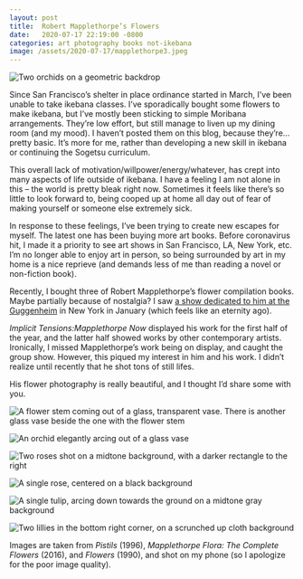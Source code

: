 ```yaml
---
layout: post
title:  Robert Mapplethorpe’s Flowers
date:   2020-07-17 22:19:00 -0800
categories: art photography books not-ikebana
image: /assets/2020-07-17/mapplethorpe3.jpeg
---
```

![Two orchids on a geometric backdrop](/assets/2020-07-17/mapplethorpe1.jpeg)

Since San Francisco’s shelter in place ordinance started in March, I’ve been unable to take ikebana classes. I’ve sporadically bought some flowers to make ikebana, but I’ve mostly been sticking to simple Moribana arrangements. They’re low effort, but still manage to liven up my dining room (and my mood). I haven’t posted them on this blog, because they’re… pretty basic. It’s more for me, rather than developing a new skill in ikebana or continuing the Sogetsu curriculum.

This overall lack of motivation/willpower/energy/whatever, has crept into many aspects of life outside of ikebana. I have a feeling I am not alone in this – the world is pretty bleak right now. Sometimes it feels like there’s so little to look forward to, being cooped up at home all day out of fear of making yourself or someone else extremely sick.

In response to these feelings, I’ve been trying to create new escapes for myself. The latest one has been buying more art books. Before coronavirus hit, I made it a priority to see art shows in San Francisco, LA, New York, etc. I’m no longer able to enjoy art in person, so being surrounded by art in my home is a nice reprieve (and demands less of me than reading a novel or non-fiction book).

Recently, I bought three of Robert Mapplethorpe’s flower compilation books. Maybe partially because of nostalgia? I saw [a show dedicated to him at the Guggenheim](https://www.guggenheim.org/exhibition/mapplethorpe) in New York in January (which feels like an eternity ago). 

*Implicit Tensions:Mapplethorpe Now* displayed his work for the first half of the year, and the latter half showed works by other contemporary artists. Ironically, I missed Mapplethorpe’s work being on display, and caught the group show. However, this piqued my interest in him and his work. I didn’t realize until recently that he shot tons of still lifes.

His flower photography is really beautiful, and I thought I’d share some with you.

![A flower stem coming out of a glass, transparent vase. There is another glass vase beside the one with the flower stem](/assets/2020-07-17/mapplethorpe2.jpeg)

![An orchid elegantly arcing out of a glass vase](/assets/2020-07-17/mapplethorpe3.jpeg)

![Two roses shot on a midtone background, with a darker rectangle to the right](/assets/2020-07-17/mapplethorpe4.jpeg)

![A single rose, centered on a black background](/assets/2020-07-17/mapplethorpe5.jpeg)

![A single tulip, arcing down towards the ground on a midtone gray background](/assets/2020-07-17/mapplethorpe6.jpeg)

![Two lillies in the bottom right corner, on a scrunched up cloth background](/assets/2020-07-17/mapplethorpe7.jpeg)

Images are taken from *Pistils* (1996), *Mapplethorpe Flora: The Complete Flowers* (2016), and *Flowers* (1990), and shot on my phone (so I apologize for the poor image quality).